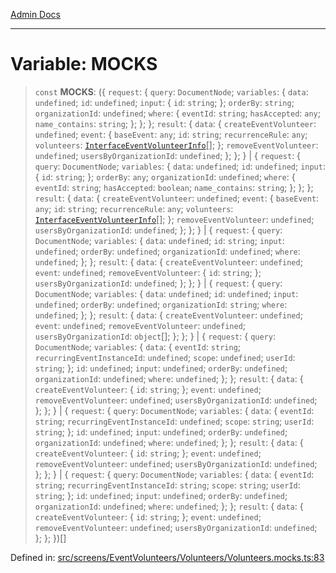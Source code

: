 [Admin Docs](/)

***

# Variable: MOCKS

> `const` **MOCKS**: (\{ `request`: \{ `query`: `DocumentNode`; `variables`: \{ `data`: `undefined`; `id`: `undefined`; `input`: \{ `id`: `string`; \}; `orderBy`: `string`; `organizationId`: `undefined`; `where`: \{ `eventId`: `string`; `hasAccepted`: `any`; `name_contains`: `string`; \}; \}; \}; `result`: \{ `data`: \{ `createEventVolunteer`: `undefined`; `event`: \{ `baseEvent`: `any`; `id`: `string`; `recurrenceRule`: `any`; `volunteers`: [`InterfaceEventVolunteerInfo`](../../../../../types/Volunteer/interface/interfaces/InterfaceEventVolunteerInfo.md)[]; \}; `removeEventVolunteer`: `undefined`; `usersByOrganizationId`: `undefined`; \}; \}; \} \| \{ `request`: \{ `query`: `DocumentNode`; `variables`: \{ `data`: `undefined`; `id`: `undefined`; `input`: \{ `id`: `string`; \}; `orderBy`: `any`; `organizationId`: `undefined`; `where`: \{ `eventId`: `string`; `hasAccepted`: `boolean`; `name_contains`: `string`; \}; \}; \}; `result`: \{ `data`: \{ `createEventVolunteer`: `undefined`; `event`: \{ `baseEvent`: `any`; `id`: `string`; `recurrenceRule`: `any`; `volunteers`: [`InterfaceEventVolunteerInfo`](../../../../../types/Volunteer/interface/interfaces/InterfaceEventVolunteerInfo.md)[]; \}; `removeEventVolunteer`: `undefined`; `usersByOrganizationId`: `undefined`; \}; \}; \} \| \{ `request`: \{ `query`: `DocumentNode`; `variables`: \{ `data`: `undefined`; `id`: `string`; `input`: `undefined`; `orderBy`: `undefined`; `organizationId`: `undefined`; `where`: `undefined`; \}; \}; `result`: \{ `data`: \{ `createEventVolunteer`: `undefined`; `event`: `undefined`; `removeEventVolunteer`: \{ `id`: `string`; \}; `usersByOrganizationId`: `undefined`; \}; \}; \} \| \{ `request`: \{ `query`: `DocumentNode`; `variables`: \{ `data`: `undefined`; `id`: `undefined`; `input`: `undefined`; `orderBy`: `undefined`; `organizationId`: `string`; `where`: `undefined`; \}; \}; `result`: \{ `data`: \{ `createEventVolunteer`: `undefined`; `event`: `undefined`; `removeEventVolunteer`: `undefined`; `usersByOrganizationId`: `object`[]; \}; \}; \} \| \{ `request`: \{ `query`: `DocumentNode`; `variables`: \{ `data`: \{ `eventId`: `string`; `recurringEventInstanceId`: `undefined`; `scope`: `undefined`; `userId`: `string`; \}; `id`: `undefined`; `input`: `undefined`; `orderBy`: `undefined`; `organizationId`: `undefined`; `where`: `undefined`; \}; \}; `result`: \{ `data`: \{ `createEventVolunteer`: \{ `id`: `string`; \}; `event`: `undefined`; `removeEventVolunteer`: `undefined`; `usersByOrganizationId`: `undefined`; \}; \}; \} \| \{ `request`: \{ `query`: `DocumentNode`; `variables`: \{ `data`: \{ `eventId`: `string`; `recurringEventInstanceId`: `undefined`; `scope`: `string`; `userId`: `string`; \}; `id`: `undefined`; `input`: `undefined`; `orderBy`: `undefined`; `organizationId`: `undefined`; `where`: `undefined`; \}; \}; `result`: \{ `data`: \{ `createEventVolunteer`: \{ `id`: `string`; \}; `event`: `undefined`; `removeEventVolunteer`: `undefined`; `usersByOrganizationId`: `undefined`; \}; \}; \} \| \{ `request`: \{ `query`: `DocumentNode`; `variables`: \{ `data`: \{ `eventId`: `string`; `recurringEventInstanceId`: `string`; `scope`: `string`; `userId`: `string`; \}; `id`: `undefined`; `input`: `undefined`; `orderBy`: `undefined`; `organizationId`: `undefined`; `where`: `undefined`; \}; \}; `result`: \{ `data`: \{ `createEventVolunteer`: \{ `id`: `string`; \}; `event`: `undefined`; `removeEventVolunteer`: `undefined`; `usersByOrganizationId`: `undefined`; \}; \}; \})[]

Defined in: [src/screens/EventVolunteers/Volunteers/Volunteers.mocks.ts:83](https://github.com/PalisadoesFoundation/talawa-admin/blob/main/src/screens/EventVolunteers/Volunteers/Volunteers.mocks.ts#L83)
